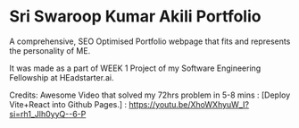 # Sri Swaroop Kumar Akili Portfolio 

A comprehensive, SEO Optimised Portfolio webpage that fits and represents the personality of ME.

It was made as a part of WEEK 1 Project of my Software Engineering  Fellowship at HEadstarter.ai.

Credits:
Awesome Video that solved my 72hrs problem in 5-8 mins : [Deploy Vite+React into Github Pages.] : https://youtu.be/XhoWXhyuW_I?si=rh1_Jlh0yyQ--6-P
